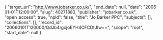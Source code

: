 {
  "target_url": "http://www.jobarker.co.uk/", 
  "end_date": null, 
  "date": "2006-01-01T12:00:00", 
  "slug": 40271883, 
  "publisher": "jobarker.co.uk", 
  "open_access": true, 
  "npld": false, 
  "title": "Jo Barker PPC", 
  "subjects": [], 
  "collections": [], 
  "record_id": "20060101T120000/QdJb4rgcjoEYH4CFCDtJIw==", 
  "scope": "root", 
  "start_date": null
}

